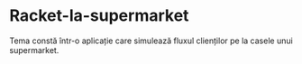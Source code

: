 # Racket-la-supermarket
Tema constă într-o aplicație care simulează fluxul clienților pe la casele unui supermarket.


